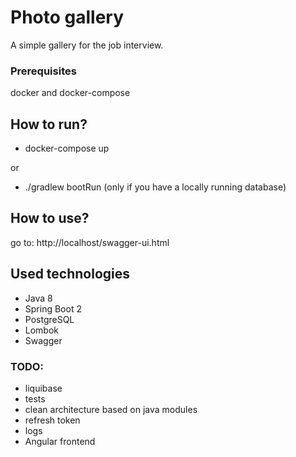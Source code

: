 # Photo gallery

A simple gallery for the job interview.


### Prerequisites
docker and docker-compose

## How to run?
 - docker-compose up
 
 or
 
 - ./gradlew bootRun (only if you have a locally running database)
 
## How to use?
go to: http://localhost/swagger-ui.html
 
## Used technologies
 - Java 8
 - Spring Boot 2
 - PostgreSQL
 - Lombok
 - Swagger
 
 ### TODO:
  - liquibase
  - tests
  - clean architecture based on java modules
  - refresh token
  - logs
  - Angular frontend
  
